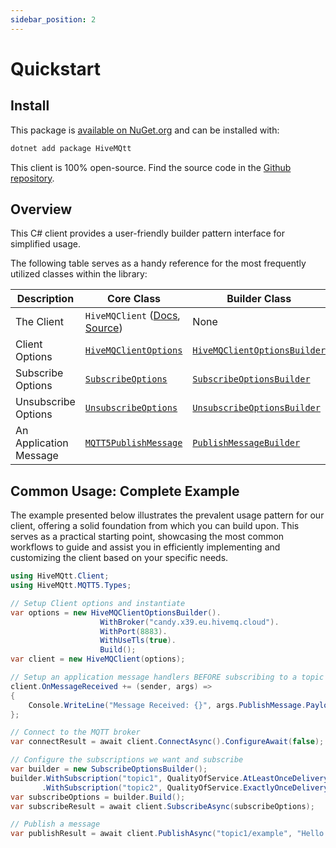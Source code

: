 ```yaml
---
sidebar_position: 2
---
```

# Quickstart

## Install

This package is [available on NuGet.org](https://www.nuget.org/packages/HiveMQtt/) and can be installed with:

```sh
dotnet add package HiveMQtt
```

This client is 100% open-source.  Find the source code in the [Github repository](https://github.com/hivemq/hivemq-mqtt-client-dotnet). 

## Overview

This C# client provides a user-friendly builder pattern interface for simplified usage.

The following table serves as a handy reference for the most frequently utilized classes within the library:

| Description          | Core Class         | Builder Class      |
|-----------------------|---------------|---------------------|
| The Client | `HiveMQClient` ([Docs](/docs/quickstart#hivemqclient-connect-with-defaults), [Source](https://github.com/hivemq/hivemq-mqtt-client-dotnet/tree/main/Source/HiveMQtt/Client)) | None |
| Client Options | [`HiveMQClientOptions`](https://github.com/hivemq/hivemq-mqtt-client-dotnet/blob/main/Source/HiveMQtt/Client/Options/HiveMQClientOptions.cs) | [`HiveMQClientOptionsBuilder`](https://github.com/hivemq/hivemq-mqtt-client-dotnet/blob/main/Source/HiveMQtt/Client/HiveMQClientOptionsBuilder.cs) |
| Subscribe Options | [`SubscribeOptions`](https://github.com/hivemq/hivemq-mqtt-client-dotnet/blob/main/Source/HiveMQtt/Client/Options/SubscribeOptions.cs) | [`SubscribeOptionsBuilder`](https://github.com/hivemq/hivemq-mqtt-client-dotnet/blob/builder/Source/HiveMQtt/Client/SubscribeOptionsBuilder.cs) |
| Unsubscribe Options | [`UnsubscribeOptions`](https://github.com/hivemq/hivemq-mqtt-client-dotnet/blob/main/Source/HiveMQtt/Client/Options/UnsubscribeOptions.cs) | [`UnsubscribeOptionsBuilder`](https://github.com/hivemq/hivemq-mqtt-client-dotnet/blob/builder/Source/HiveMQtt/Client/UnsubscribeOptionsBuilder.cs) |
| An Application Message | [`MQTT5PublishMessage`](https://github.com/hivemq/hivemq-mqtt-client-dotnet/blob/main/Source/HiveMQtt/MQTT5/Types/MQTT5PublishMessage.cs) | [`PublishMessageBuilder`](https://github.com/hivemq/hivemq-mqtt-client-dotnet/blob/main/Source/HiveMQtt/Client/PublishMessageBuilder.cs) |

## Common Usage: Complete Example

The example presented below illustrates the prevalent usage pattern for our client, offering a solid foundation from which you can build upon. This serves as a practical starting point, showcasing the most common workflows to guide and assist you in efficiently implementing and customizing the client based on your specific needs.

```csharp
using HiveMQtt.Client;
using HiveMQtt.MQTT5.Types;

// Setup Client options and instantiate
var options = new HiveMQClientOptionsBuilder().
                    WithBroker("candy.x39.eu.hivemq.cloud").
                    WithPort(8883).
                    WithUseTls(true).
                    Build();
var client = new HiveMQClient(options);

// Setup an application message handlers BEFORE subscribing to a topic
client.OnMessageReceived += (sender, args) =>
{
    Console.WriteLine("Message Received: {}", args.PublishMessage.PayloadAsString);
};

// Connect to the MQTT broker
var connectResult = await client.ConnectAsync().ConfigureAwait(false);

// Configure the subscriptions we want and subscribe
var builder = new SubscribeOptionsBuilder();
builder.WithSubscription("topic1", QualityOfService.AtLeastOnceDelivery)
       .WithSubscription("topic2", QualityOfService.ExactlyOnceDelivery);
var subscribeOptions = builder.Build();
var subscribeResult = await client.SubscribeAsync(subscribeOptions);

// Publish a message
var publishResult = await client.PublishAsync("topic1/example", "Hello Payload");
```


